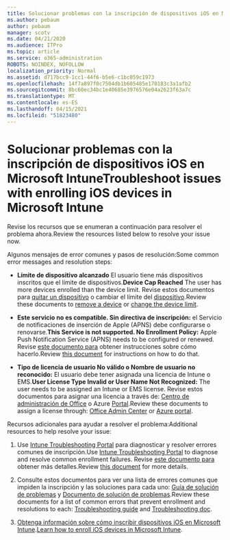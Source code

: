```yaml
---
title: Solucionar problemas con la inscripción de dispositivos iOS en Microsoft Intune
ms.author: pebaum
author: pebaum
manager: scotv
ms.date: 04/21/2020
ms.audience: ITPro
ms.topic: article
ms.service: o365-administration
ROBOTS: NOINDEX, NOFOLLOW
localization_priority: Normal
ms.assetid: d717bcc9-1cc1-44f6-b5e6-c1bc059c1973
ms.openlocfilehash: 14f7a897f0c7504db1b605485e170183c3a1afb2
ms.sourcegitcommit: 8bc60ec34bc1e40685e3976576e04a2623f63a7c
ms.translationtype: MT
ms.contentlocale: es-ES
ms.lasthandoff: 04/15/2021
ms.locfileid: "51823480"
---
```

# <a name="troubleshoot-issues-with-enrolling-ios-devices-in-microsoft-intune"></a><span data-ttu-id="3fd2e-102">Solucionar problemas con la inscripción de dispositivos iOS en Microsoft Intune</span><span class="sxs-lookup"><span data-stu-id="3fd2e-102">Troubleshoot issues with enrolling iOS devices in Microsoft Intune</span></span>

<span data-ttu-id="3fd2e-103">Revise los recursos que se enumeran a continuación para resolver el problema ahora.</span><span class="sxs-lookup"><span data-stu-id="3fd2e-103">Review the resources listed below to resolve your issue now.</span></span> 
  
<span data-ttu-id="3fd2e-104">Algunos mensajes de error comunes y pasos de resolución:</span><span class="sxs-lookup"><span data-stu-id="3fd2e-104">Some common error messages and resolution steps:</span></span>
  
- <span data-ttu-id="3fd2e-105">**Límite de dispositivo alcanzado** El usuario tiene más dispositivos inscritos que el límite de dispositivos.</span><span class="sxs-lookup"><span data-stu-id="3fd2e-105">**Device Cap Reached** The user has more devices enrolled than the device limit.</span></span> <span data-ttu-id="3fd2e-106">Revise estos documentos para [quitar un dispositivo](https://docs.microsoft.com/intune/devices-wipe) o cambiar el límite del [dispositivo](https://docs.microsoft.com/intune/enrollment-restrictions-set#set-device-limit-restrictions).</span><span class="sxs-lookup"><span data-stu-id="3fd2e-106">Review these documents to [remove a device](https://docs.microsoft.com/intune/devices-wipe) or [change the device limit](https://docs.microsoft.com/intune/enrollment-restrictions-set#set-device-limit-restrictions).</span></span>
    
- <span data-ttu-id="3fd2e-107">**Este servicio no es compatible. Sin directiva de inscripción:** el Servicio de notificaciones de inserción de Apple (APNS) debe configurarse o renovarse.</span><span class="sxs-lookup"><span data-stu-id="3fd2e-107">**This Service is not supported. No Enrollment Policy:** Apple Push Notification Service (APNS) needs to be configured or renewed.</span></span> <span data-ttu-id="3fd2e-108">Revise [este documento para](https://docs.microsoft.com/intune/apple-mdm-push-certificate-get) obtener instrucciones sobre cómo hacerlo.</span><span class="sxs-lookup"><span data-stu-id="3fd2e-108">Review [this document](https://docs.microsoft.com/intune/apple-mdm-push-certificate-get) for instructions on how to do that.</span></span> 
    
- <span data-ttu-id="3fd2e-109">**Tipo de licencia de usuario No válido o Nombre de usuario no reconocido:** El usuario debe tener asignada una licencia de Intune o EMS.</span><span class="sxs-lookup"><span data-stu-id="3fd2e-109">**User License Type Invalid or User Name Not Recognized:** The user needs to be assigned an Intune or EMS license.</span></span> <span data-ttu-id="3fd2e-110">Revise estos documentos para asignar una licencia a través de: [Centro de administración de Office](https://docs.microsoft.com/intune/licenses-assign) o Azure [Portal](https://docs.microsoft.com/azure/active-directory/license-users-groups).</span><span class="sxs-lookup"><span data-stu-id="3fd2e-110">Review these documents to assign a license through: [Office Admin Center](https://docs.microsoft.com/intune/licenses-assign) or [Azure portal](https://docs.microsoft.com/azure/active-directory/license-users-groups).</span></span>
    
<span data-ttu-id="3fd2e-111">Recursos adicionales para ayudar a resolver el problema:</span><span class="sxs-lookup"><span data-stu-id="3fd2e-111">Additional resources to help resolve your issue:</span></span>
  
1. <span data-ttu-id="3fd2e-112">Use [Intune Troubleshooting Portal](https://devicemanagement.microsoft.com/#blade/Microsoft_Intune_DeviceSettings/TroubleshootBlade) para diagnosticar y resolver errores comunes de inscripción.</span><span class="sxs-lookup"><span data-stu-id="3fd2e-112">Use [Intune Troubleshooting Portal](https://devicemanagement.microsoft.com/#blade/Microsoft_Intune_DeviceSettings/TroubleshootBlade) to diagnose and resolve common enrollment failures.</span></span> <span data-ttu-id="3fd2e-113">Revise [este documento para](https://docs.microsoft.com/intune/help-desk-operators) obtener más detalles.</span><span class="sxs-lookup"><span data-stu-id="3fd2e-113">Review [this document](https://docs.microsoft.com/intune/help-desk-operators) for more details.</span></span> 
    
2. <span data-ttu-id="3fd2e-114">Consulte estos documentos para ver una lista de errores comunes que impiden la inscripción y las soluciones para cada uno: [Guía de solución de problemas](https://support.microsoft.com/help/4039809/troubleshooting-ios-device-enrollment-in-intune) y [Documento de solución de problemas](https://docs.microsoft.com/troubleshoot/mem/intune/troubleshoot-device-enrollment-in-intune).</span><span class="sxs-lookup"><span data-stu-id="3fd2e-114">Review these documents for a list of common errors that prevent enrollment and resolutions to each: [Troubleshooting guide](https://support.microsoft.com/help/4039809/troubleshooting-ios-device-enrollment-in-intune) and [Troubleshooting doc](https://docs.microsoft.com/troubleshoot/mem/intune/troubleshoot-device-enrollment-in-intune).</span></span>
    
3. <span data-ttu-id="3fd2e-115">[Obtenga información sobre cómo inscribir dispositivos iOS en Microsoft Intune](https://docs.microsoft.com/intune/ios-enroll).</span><span class="sxs-lookup"><span data-stu-id="3fd2e-115">[Learn how to enroll iOS devices in Microsoft Intune](https://docs.microsoft.com/intune/ios-enroll).</span></span>
    

